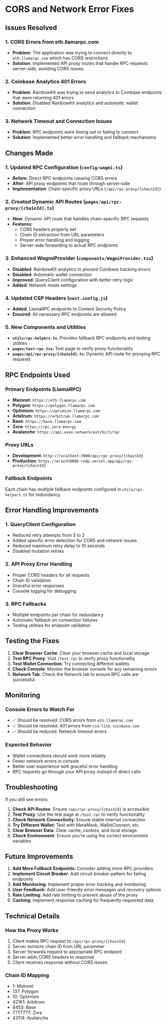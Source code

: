 # CORS and Network Error Fixes

## Issues Resolved

### 1. CORS Errors from eth.llamarpc.com
- **Problem**: The application was trying to connect directly to `eth.llamarpc.com` which has CORS restrictions
- **Solution**: Implemented API proxy routes that handle RPC requests server-side, avoiding CORS issues

### 2. Coinbase Analytics 401 Errors
- **Problem**: RainbowKit was trying to send analytics to Coinbase endpoints that were returning 401 errors
- **Solution**: Disabled RainbowKit analytics and automatic wallet connection

### 3. Network Timeout and Connection Issues
- **Problem**: RPC endpoints were timing out or failing to connect
- **Solution**: Implemented better error handling and fallback mechanisms

## Changes Made

### 1. Updated RPC Configuration (`config/wagmi.ts`)
- **Before**: Direct RPC endpoints causing CORS errors
- **After**: API proxy endpoints that route through server-side
- **Implementation**: Chain-specific proxy URLs (`/api/rpc-proxy/{chainId}`)

### 2. Created Dynamic API Routes (`pages/api/rpc-proxy/[chainId].ts`)
- **New**: Dynamic API route that handles chain-specific RPC requests
- **Features**: 
  - CORS headers properly set
  - Chain ID extraction from URL parameters
  - Proper error handling and logging
  - Server-side forwarding to actual RPC endpoints

### 3. Enhanced WagmiProvider (`components/WagmiProvider.tsx`)
- **Disabled**: RainbowKit analytics to prevent Coinbase tracking errors
- **Disabled**: Automatic wallet connection
- **Improved**: QueryClient configuration with better retry logic
- **Added**: Network mode settings

### 4. Updated CSP Headers (`next.config.js`)
- **Added**: LlamaRPC endpoints to Content Security Policy
- **Ensured**: All necessary RPC endpoints are allowed

### 5. New Components and Utilities
- **`utils/rpc-helpers.ts`**: Provides fallback RPC endpoints and testing utilities
- **`pages/test-rpc.tsx`**: Test page to verify proxy functionality
- **`pages/api/rpc-proxy/[chainId].ts`**: Dynamic API route for proxying RPC requests

## RPC Endpoints Used

### Primary Endpoints (LlamaRPC)
- **Mainnet**: `https://eth.llamarpc.com`
- **Polygon**: `https://polygon.llamarpc.com`
- **Optimism**: `https://optimism.llamarpc.com`
- **Arbitrum**: `https://arbitrum.llamarpc.com`
- **Base**: `https://base.llamarpc.com`
- **Zora**: `https://rpc.zora.energy`
- **Avalanche**: `https://api.avax.network/ext/bc/C/rpc`

### Proxy URLs
- **Development**: `http://localhost:3000/api/rpc-proxy/{chainId}`
- **Production**: `https://wraith9000-rndp.vercel.app/api/rpc-proxy/{chainId}`

### Fallback Endpoints
Each chain has multiple fallback endpoints configured in `utils/rpc-helpers.ts` for redundancy.

## Error Handling Improvements

### 1. QueryClient Configuration
- Reduced retry attempts from 3 to 2
- Added specific error detection for CORS and network issues
- Reduced maximum retry delay to 10 seconds
- Disabled mutation retries

### 2. API Proxy Error Handling
- Proper CORS headers for all requests
- Chain ID validation
- Graceful error responses
- Console logging for debugging

### 3. RPC Fallbacks
- Multiple endpoints per chain for redundancy
- Automatic fallback on connection failures
- Testing utilities for endpoint validation

## Testing the Fixes

1. **Clear Browser Cache**: Clear your browser cache and local storage
2. **Test RPC Proxy**: Visit `/test-rpc` to verify proxy functionality
3. **Test Wallet Connection**: Try connecting different wallets
4. **Check Console**: Monitor the browser console for any remaining errors
5. **Network Tab**: Check the Network tab to ensure RPC calls are successful

## Monitoring

### Console Errors to Watch For
- ✅ Should be resolved: CORS errors from `eth.llamarpc.com`
- ✅ Should be resolved: 401 errors from `cca-lite.coinbase.com`
- ✅ Should be reduced: Network timeout errors

### Expected Behavior
- Wallet connections should work more reliably
- Fewer network errors in console
- Better user experience with graceful error handling
- RPC requests go through your API proxy instead of direct calls

## Troubleshooting

If you still see errors:

1. **Check API Routes**: Ensure `/api/rpc-proxy/{chainId}` is accessible
2. **Test Proxy**: Use the test page at `/test-rpc` to verify functionality
3. **Check Network Connectivity**: Ensure stable internet connection
4. **Try Different Wallet**: Test with MetaMask, WalletConnect, etc.
5. **Clear Browser Data**: Clear cache, cookies, and local storage
6. **Check Environment**: Ensure you're using the correct environment variables

## Future Improvements

1. **Add More Fallback Endpoints**: Consider adding more RPC providers
2. **Implement Circuit Breaker**: Add circuit breaker pattern for failing endpoints
3. **Add Monitoring**: Implement proper error tracking and monitoring
4. **User Feedback**: Add user-friendly error messages and recovery options
5. **Rate Limiting**: Add rate limiting to prevent abuse of the proxy
6. **Caching**: Implement response caching for frequently requested data

## Technical Details

### How the Proxy Works
1. Client makes RPC request to `/api/rpc-proxy/{chainId}`
2. Server extracts chain ID from URL parameter
3. Server forwards request to appropriate RPC endpoint
4. Server adds CORS headers to response
5. Client receives response without CORS issues

### Chain ID Mapping
- 1: Mainnet
- 137: Polygon
- 10: Optimism
- 42161: Arbitrum
- 8453: Base
- 7777777: Zora
- 43114: Avalanche 
